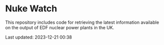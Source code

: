 # Nuke Watch

This repository includes code for retrieving the latest information available on the output of EDF nuclear power plants in the UK.

Last updated: 2023-12-21 00:38
